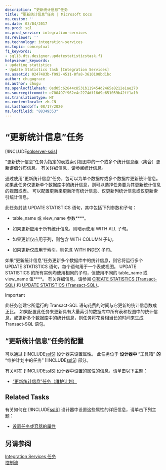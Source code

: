 ```yaml
---
description: “更新统计信息”任务
title: “更新统计信息”任务 | Microsoft Docs
ms.custom: ''
ms.date: 03/04/2017
ms.prod: sql
ms.prod_service: integration-services
ms.reviewer: ''
ms.technology: integration-services
ms.topic: conceptual
f1_keywords:
- sql13.dts.designer.updatestatisticstask.f1
helpviewer_keywords:
- updating statistics
- Update Statistics task [Integration Services]
ms.assetid: 0247483b-f092-4511-8fa8-3610108bd1bc
author: chugugrace
ms.author: chugu
ms.openlocfilehash: 0ed05c62844c8531b119454d2465e8212e1ae270
ms.sourcegitcommit: e700497f962e4c2274df16d9e651059b42ff1a10
ms.translationtype: HT
ms.contentlocale: zh-CN
ms.lasthandoff: 08/17/2020
ms.locfileid: "88349353"
---
```

# <a name="update-statistics-task"></a>“更新统计信息”任务

[!INCLUDE[sqlserver-ssis](../../includes/applies-to-version/sqlserver-ssis.md)]


  “更新统计信息”任务为指定的表或索引视图中的一个或多个统计信息组（集合）更新键值分布信息。 有关详细信息，请参阅[统计信息](../../relational-databases/statistics/statistics.md)。  
  
 通过使用“更新统计信息”任务，包可以为单个数据库或多个数据库更新统计信息。 如果此任务仅更新单个数据库中的统计信息，则可以选择任务要为其更新统计信息的视图或表。 可以配置更新来更新所有统计信息、仅更新列统计信息或仅更新索引统计信息。  
  
 此任务封装 UPDATE STATISTICS 语句，其中包括下列参数和子句：  
  
-   table_name 或 view_name 参数****。  
  
-   如果更新应用于所有统计信息，则暗示使用 WITH ALL 子句。  
  
-   如果更新仅应用于列，则包含 WITH COLUMN 子句。  
  
-   如果更新仅应用于索引，则包含 WITH INDEX 子句。  
  
 如果“更新统计信息”任务更新多个数据库中的统计信息，则它将运行多个 UPDATE STATISTICS 语句，每个语句用于一个表或视图。 UPDATE STATISTICS 的所有实例均使用相同的子句，但使用不同的 table_name 或 view_name 值****。 有关详细信息，请参阅 [CREATE STATISTICS (Transact-SQL)](../../t-sql/statements/create-statistics-transact-sql.md) 和 [UPDATE STATISTICS (Transact-SQL)](../../t-sql/statements/update-statistics-transact-sql.md)。  
  
> [!IMPORTANT]  
>  此任务创建它所运行的 Transact-SQL 语句花费的时间与它更新的统计信息数成正比。 如果配置此任务来更新具有大量索引的数据库中所有表和视图中的统计信息，或更新多个数据库中的统计信息，则任务将花费相当长的时间来生成 Transact-SQL 语句。  
  
## <a name="configuration-of-the-update-statistics-task"></a>“更新统计信息”任务的配置  
 可以通过 [!INCLUDE[ssIS](../../includes/ssis-md.md)] 设计器来设置属性。 此任务位于 **设计器中** “工具箱” **的** “维护计划中的任务” [!INCLUDE[ssIS](../../includes/ssis-md.md)] 部分。  
  
 有关可在 [!INCLUDE[ssIS](../../includes/ssis-md.md)] 设计器中设置的属性的信息，请单击以下主题：  
  
-   [“更新统计信息”任务（维护计划）](../../relational-databases/maintenance-plans/update-statistics-task-maintenance-plan.md)  
  
## <a name="related-tasks"></a>Related Tasks  
 有关如何在 [!INCLUDE[ssIS](../../includes/ssis-md.md)] 设计器中设置这些属性的详细信息，请单击下列主题：  
  
-   [设置任务或容器的属性](https://msdn.microsoft.com/library/52d47ca4-fb8c-493d-8b2b-48bb269f859b)  
  
## <a name="see-also"></a>另请参阅  
 [Integration Services 任务](../../integration-services/control-flow/integration-services-tasks.md)   
 [控制流](../../integration-services/control-flow/control-flow.md)  
  
  
